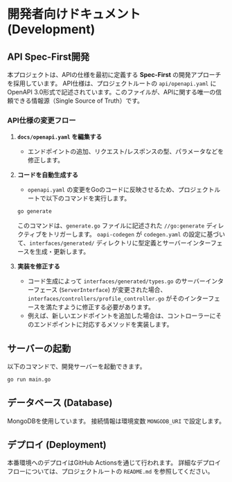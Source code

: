 # 開発者向けドキュメント (Development)

## API Spec-First開発

本プロジェクトは、APIの仕様を最初に定義する **Spec-First** の開発アプローチを採用しています。
API仕様は、プロジェクトルートの `api/openapi.yaml` にOpenAPI 3.0形式で記述されています。このファイルが、APIに関する唯一の信頼できる情報源（Single Source of Truth）です。

### API仕様の変更フロー

1.  **`docs/openapi.yaml` を編集する**
    -   エンドポイントの追加、リクエスト/レスポンスの型、パラメータなどを修正します。

2.  **コードを自動生成する**
    -   `openapi.yaml` の変更をGoのコードに反映させるため、プロジェクトルートで以下のコマンドを実行します。

    ```bash
    go generate
    ```

    このコマンドは、`generate.go` ファイルに記述された `//go:generate` ディレクティブをトリガーします。
    `oapi-codegen` が `codegen.yaml` の設定に基づいて、`interfaces/generated/` ディレクトリに型定義とサーバーインターフェースを生成・更新します。

3.  **実装を修正する**
    -   コード生成によって `interfaces/generated/types.go` のサーバーインターフェース (`ServerInterface`) が変更された場合、`interfaces/controllers/profile_controller.go` がそのインターフェースを満たすように修正する必要があります。
    -   例えば、新しいエンドポイントを追加した場合は、コントローラーにそのエンドポイントに対応するメソッドを実装します。

## サーバーの起動

以下のコマンドで、開発サーバーを起動できます。

```bash
go run main.go
```

## データベース (Database)

MongoDBを使用しています。
接続情報は環境変数 `MONGODB_URI` で設定します。

## デプロイ (Deployment)

本番環境へのデプロイはGitHub Actionsを通じて行われます。
詳細なデプロイフローについては、プロジェクトルートの `README.md` を参照してください。
